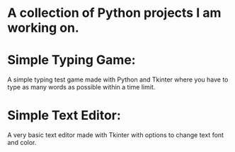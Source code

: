 # A collection of Python projects I am working on.


# Simple Typing Game:
A simple typing test game made with Python and Tkinter where you have to type as many words as possible within a time limit.


# Simple Text Editor:
A very basic text editor made with Tkinter with options to change text font and color.
